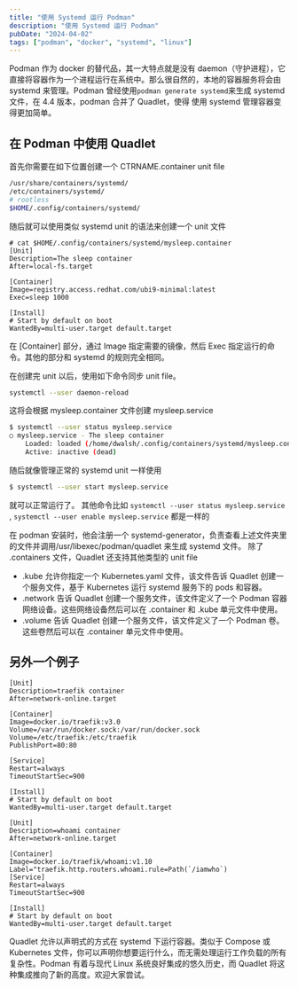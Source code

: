 ```yaml
---
title: "使用 Systemd 运行 Podman"
description: "使用 Systemd 运行 Podman"
pubDate: "2024-04-02"
tags: ["podman", "docker", "systemd", "linux"]
---
```


Podman 作为 docker 的替代品，其一大特点就是没有 daemon（守护进程），它直接将容器作为一个进程运行在系统中。那么很自然的，本地的容器服务将会由 systemd 来管理。Podman 曾经使用`podman generate systemd`来生成 systemd 文件，在 4.4 版本，podman 合并了 Quadlet，使得 使用 systemd 管理容器变得更加简单。

## 在 Podman 中使用 Quadlet

首先你需要在如下位置创建一个 CTRNAME.container unit file

```bash
/usr/share/containers/systemd/
/etc/containers/systemd/
# rootless
$HOME/.config/containers/systemd/
```

随后就可以使用类似 systemd unit 的语法来创建一个 unit 文件

```systemd title=$HOME/.config/containers/systemd/mysleep.container
# cat $HOME/.config/containers/systemd/mysleep.container
[Unit]
Description=The sleep container
After=local-fs.target

[Container]
Image=registry.access.redhat.com/ubi9-minimal:latest
Exec=sleep 1000

[Install]
# Start by default on boot
WantedBy=multi-user.target default.target
```

在 [Container] 部分，通过 Image 指定需要的镜像，然后 Exec 指定运行的命令。其他的部分和 systemd 的规则完全相同。

在创建完 unit 以后，使用如下命令同步 unit file。

```bash
systemctl --user daemon-reload
```

这将会根据 mysleep.container 文件创建 mysleep.service

```bash
$ systemctl --user status mysleep.service
○ mysleep.service - The sleep container
 	Loaded: loaded (/home/dwalsh/.config/containers/systemd/mysleep.container; generated)
 	Active: inactive (dead)
```

随后就像管理正常的 systemd unit 一样使用

```bash
$ systemctl --user start mysleep.service
```

就可以正常运行了。
其他命令比如 `systemctl --user status mysleep.service` , `systemctl --user enable mysleep.service` 都是一样的

在 podman 安装时，他会注册一个 systemd-generator，负责查看上述文件夹里的文件并调用/usr/libexec/podman/quadlet 来生成 systemd 文件。
除了 .containers 文件，Quadlet 还支持其他类型的 unit file

- .kube 允许你指定一个 Kubernetes.yaml 文件，该文件告诉 Quadlet 创建一个服务文件，基于 Kubernetes 运行 systemd 服务下的 pods 和容器。
- .network 告诉 Quadlet 创建一个服务文件，该文件定义了一个 Podman 容器网络设备。这些网络设备然后可以在 .container 和 .kube 单元文件中使用。
- .volume 告诉 Quadlet 创建一个服务文件，该文件定义了一个 Podman 卷。这些卷然后可以在 .container 单元文件中使用。

## 另外一个例子

```systemd title=/etc/containers/systemd/traefik
[Unit]
Description=traefik container
After=network-online.target

[Container]
Image=docker.io/traefik:v3.0
Volume=/var/run/docker.sock:/var/run/docker.sock
Volume=/etc/traefik:/etc/traefik
PublishPort=80:80

[Service]
Restart=always
TimeoutStartSec=900

[Install]
# Start by default on boot
WantedBy=multi-user.target default.target
```

```systemd title=/etc/containers/systemd/whoami
[Unit]
Description=whoami container
After=network-online.target

[Container]
Image=docker.io/traefik/whoami:v1.10
Label="traefik.http.routers.whoami.rule=Path(`/iamwho`)
[Service]
Restart=always
TimeoutStartSec=900

[Install]
# Start by default on boot
WantedBy=multi-user.target default.target
```

Quadlet 允许以声明式的方式在 systemd 下运行容器。类似于 Compose 或 Kubernetes 文件，你可以声明你想要运行什么，而无需处理运行工作负载的所有复杂性。Podman 有着与现代 Linux 系统良好集成的悠久历史，而 Quadlet 将这种集成推向了新的高度。欢迎大家尝试。
